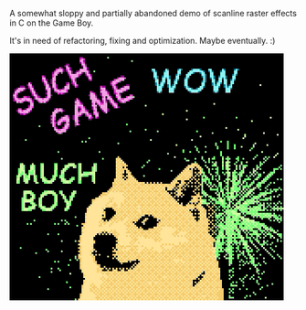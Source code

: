 
A somewhat sloppy and partially abandoned demo of scanline raster effects in C on the Game Boy.

It's in need of refactoring, fixing and optimization. Maybe eventually. :)

![Effects demo animated gif](/assets/cgb_c_fx.gif)
